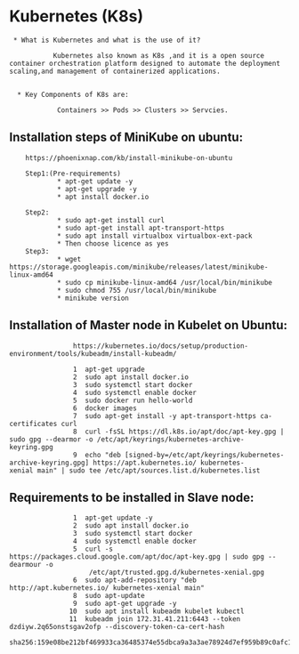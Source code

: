 # Kubernetes (K8s)

     * What is Kubernetes and what is the use of it?

               Kubernetes also known as K8s ,and it is a open source container orchestration platform designed to automate the deployment                   scaling,and management of containerized applications.


      * Key Components of K8s are:

                Containers >> Pods >> Clusters >> Servcies.
                           
## Installation steps of MiniKube on ubuntu:

        https://phoenixnap.com/kb/install-minikube-on-ubuntu    

        Step1:(Pre-requirements)
                * apt-get update -y
                * apt-get upgrade -y
                * apt install docker.io

        Step2:
                * sudo apt-get install curl
                * sudo apt-get install apt-transport-https
                * sudo apt install virtualbox virtualbox-ext-pack
                * Then choose licence as yes
        Step3:
                * wget https://storage.googleapis.com/minikube/releases/latest/minikube-linux-amd64
                * sudo cp minikube-linux-amd64 /usr/local/bin/minikube
                * sudo chmod 755 /usr/local/bin/minikube
                * minikube version

## Installation of Master node in Kubelet on Ubuntu:

                    https://kubernetes.io/docs/setup/production-environment/tools/kubeadm/install-kubeadm/
                    
                    1  apt-get upgrade
                    2  sudo apt install docker.io
                    3  sudo systemctl start docker
                    4  sudo systemctl enable docker
                    5  sudo docker run hello-world
                    6  docker images
                    7  sudo apt-get install -y apt-transport-https ca-certificates curl
                    8  curl -fsSL https://dl.k8s.io/apt/doc/apt-key.gpg | sudo gpg --dearmor -o /etc/apt/keyrings/kubernetes-archive-                             keyring.gpg
                    9  echo "deb [signed-by=/etc/apt/keyrings/kubernetes-archive-keyring.gpg] https://apt.kubernetes.io/ kubernetes-                              xenial main" | sudo tee /etc/apt/sources.list.d/kubernetes.list
                   
## Requirements to be installed in Slave node:
                    1  apt-get update -y
                    2  sudo apt install docker.io
                    3  sudo systemctl start docker
                    4  sudo systemctl enable docker
                    5  curl -s https://packages.cloud.google.com/apt/doc/apt-key.gpg | sudo gpg --dearmour -o                     
                        /etc/apt/trusted.gpg.d/kubernetes-xenial.gpg
                    6  sudo apt-add-repository "deb http://apt.kubernetes.io/ kubernetes-xenial main"
                    8  sudo apt-update
                    9  sudo apt-get upgrade -y
                   10  sudo apt install kubeadm kubelet kubectl
                   11  kubeadm join 172.31.41.211:6443 --token dzdiyw.2q65onstsgav2ofp --discovery-token-ca-cert-hash             
                       sha256:159e08be212bf469933ca36485374e55dbca9a3a3ae78924d7ef959b89c0afc1
  
    

                
                
